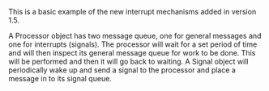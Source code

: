 This is a basic example of the new interrupt mechanisms added in version 1.5.

A Processor object has two message queue, one for general messages and one for interrupts (signals). The processor will wait for a set period of time and will then inspect its general message queue for work to be done. This will be performed and then it will go back to waiting. A Signal object will periodically wake up and send a signal to the processor and place a message in to its signal queue.
